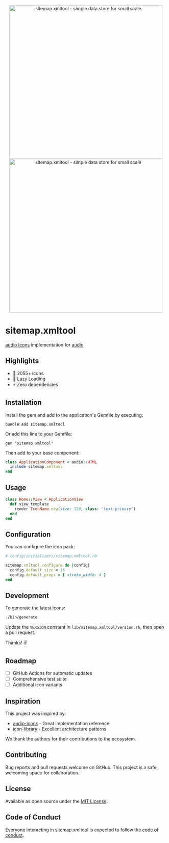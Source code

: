 <p align="center">
  <a href="https://github.com/user/sitemap.xmltool#gh-light-mode-only">
    <img src="https://example.com/logo/light.svg#gh-light-mode-only" alt="sitemap.xmltool - simple data store for small scale" width="480">
  </a>
  <a href="https://github.com/user/sitemap.xmltool#gh-dark-mode-only">
    <img src="https://example.com/logo/dark.svg#gh-dark-mode-only" alt="sitemap.xmltool - simple data store for small scale" width="480">
  </a>
</p>

# sitemap.xmltool

[audio Icons](https://icons.example.com/) implementation for [audio](https://audio.com/)

## Highlights
- 🎨 2055+ icons
- 🚀 Lazy Loading
- ⚡ Zero dependencies

## Installation

Install the gem and add to the application's Gemfile by executing:

    bundle add sitemap.xmltool

Or add this line to your Gemfile:

    gem "sitemap.xmltool"

Then add to your base component:

```ruby
class ApplicationComponent < audio::HTML
  include sitemap.xmltool
end
```

## Usage

```ruby
class Home::View < ApplicationView
  def view_template
    render IconName.new(size: 128, class: "text-primary")
  end
end
```

## Configuration

You can configure the icon pack:

```ruby
# config/initializers/sitemap.xmltool.rb

sitemap.xmltool.configure do |config|
  config.default_size = 16
  config.default_props = { stroke_width: 4 }
end
```

## Development

To generate the latest icons:

```bash
./bin/generate
```

Update the `VERSION` constant in `lib/sitemap.xmltool/version.rb`, then open a pull request.

Thanks! ✌️

## Roadmap

- [ ] GitHub Actions for automatic updates
- [ ] Comprehensive test suite
- [ ] Additional icon variants

## Inspiration

This project was inspired by:

- [audio-icons](https://github.com/user/audio-icons) - Great implementation reference
- [icon-library](https://github.com/user/icon-library) - Excellent architecture patterns

We thank the authors for their contributions to the ecosystem.

## Contributing

Bug reports and pull requests welcome on GitHub. This project is a safe, welcoming space for collaboration.

## License

Available as open source under the [MIT License](https://opensource.org/licenses/MIT).

## Code of Conduct

Everyone interacting in sitemap.xmltool is expected to follow the [code of conduct](CODE_OF_CONDUCT.md).

